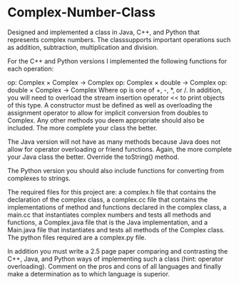 # Complex-Number-Class

Designed and implemented a class in Java, C++, and Python that represents complex numbers. The classsupports important operations such as addition, subtraction, multiplication and division. 

For the C++ and Python versions I implemented the following functions for each operation:

op: Complex × Complex → Complex
op: Complex × double → Complex
op: double × Complex → Complex
Where op is one of +, -, *, or /. In addition, you will need to overload the stream insertion operator << to print objects of this type.
A constructor must be defined as well as overloading the assignment operator to allow for implicit conversion from doubles to Complex. Any other methods you deem appropriate should also be included. The more complete your class the better.

The Java version will not have as many methods because Java does not allow for operator overloading or friend functions. Again, the more complete your Java class the better. Override the toString() method.

The Python version you should also include functions for converting from complexes to strings.

The required files for this project are: a complex.h file that contains the declaration of the complex class, a complex.cc file that contains the implementations of method and functions declared in the complex class, a main.cc that instantiates complex numbers and tests all methods and functions, a Complex.java file that is the Java implementation, and a Main.java file that instantiates and tests all methods of the Complex class. The python files required are a complex.py file.

In addition you must write a 2.5 page paper comparing and contrasting the C++, Java, and Python ways of implementing such a class (hint: operator overloading). Comment on the pros and cons of all languages and finally make a determination as to which language is superior.
